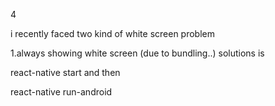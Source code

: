 4

i recently faced two kind of white screen problem

1.always showing white screen (due to bundling..) solutions is

react-native start 
and then

react-native run-android 
